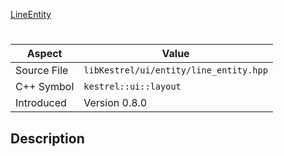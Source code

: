 [LineEntity](index.md)
# 
| Aspect | Value |
| --- | --- |
| Source File | `libKestrel/ui/entity/line_entity.hpp` |
| C++ Symbol | `kestrel::ui::layout` |
| Introduced | Version 0.8.0 |
## Description
